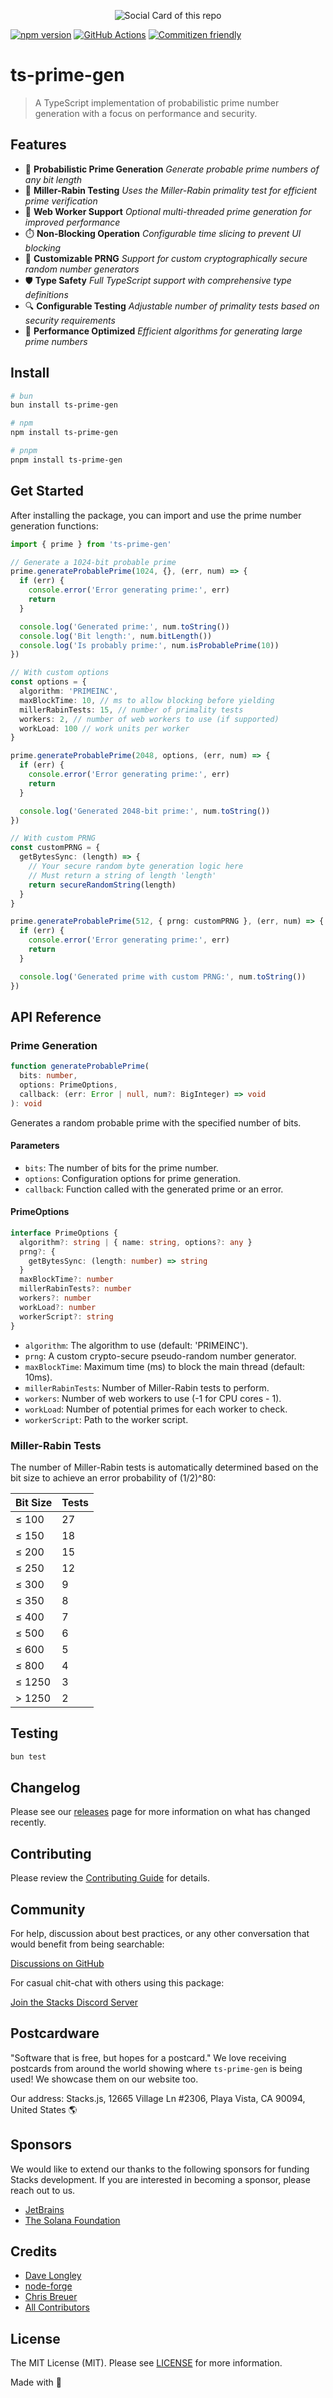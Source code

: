 <p align="center"><img src="../../.github/art/cover.jpg" alt="Social Card of this repo"></p>

[![npm version][npm-version-src]][npm-version-href]
[![GitHub Actions][github-actions-src]][github-actions-href]
[![Commitizen friendly](https://img.shields.io/badge/commitizen-friendly-brightgreen.svg)](http://commitizen.github.io/cz-cli/)
<!-- [![npm downloads][npm-downloads-src]][npm-downloads-href] -->
<!-- [![Codecov][codecov-src]][codecov-href] -->

# ts-prime-gen

> A TypeScript implementation of probabilistic prime number generation with a focus on performance and security.

## Features

- 🔢 **Probabilistic Prime Generation** _Generate probable prime numbers of any bit length_
- 🧮 **Miller-Rabin Testing** _Uses the Miller-Rabin primality test for efficient prime verification_
- 🧵 **Web Worker Support** _Optional multi-threaded prime generation for improved performance_
- ⏱️ **Non-Blocking Operation** _Configurable time slicing to prevent UI blocking_
- 🔄 **Customizable PRNG** _Support for custom cryptographically secure random number generators_
- 🛡️ **Type Safety** _Full TypeScript support with comprehensive type definitions_
- 🔍 **Configurable Testing** _Adjustable number of primality tests based on security requirements_
- 🚀 **Performance Optimized** _Efficient algorithms for generating large prime numbers_

## Install

```bash
# bun
bun install ts-prime-gen

# npm
npm install ts-prime-gen

# pnpm
pnpm install ts-prime-gen
```

## Get Started

After installing the package, you can import and use the prime number generation functions:

```ts
import { prime } from 'ts-prime-gen'

// Generate a 1024-bit probable prime
prime.generateProbablePrime(1024, {}, (err, num) => {
  if (err) {
    console.error('Error generating prime:', err)
    return
  }

  console.log('Generated prime:', num.toString())
  console.log('Bit length:', num.bitLength())
  console.log('Is probably prime:', num.isProbablePrime(10))
})

// With custom options
const options = {
  algorithm: 'PRIMEINC',
  maxBlockTime: 10, // ms to allow blocking before yielding
  millerRabinTests: 15, // number of primality tests
  workers: 2, // number of web workers to use (if supported)
  workLoad: 100 // work units per worker
}

prime.generateProbablePrime(2048, options, (err, num) => {
  if (err) {
    console.error('Error generating prime:', err)
    return
  }

  console.log('Generated 2048-bit prime:', num.toString())
})

// With custom PRNG
const customPRNG = {
  getBytesSync: (length) => {
    // Your secure random byte generation logic here
    // Must return a string of length 'length'
    return secureRandomString(length)
  }
}

prime.generateProbablePrime(512, { prng: customPRNG }, (err, num) => {
  if (err) {
    console.error('Error generating prime:', err)
    return
  }

  console.log('Generated prime with custom PRNG:', num.toString())
})
```

## API Reference

### Prime Generation

```ts
function generateProbablePrime(
  bits: number,
  options: PrimeOptions,
  callback: (err: Error | null, num?: BigInteger) => void
): void
```

Generates a random probable prime with the specified number of bits.

#### Parameters

- `bits`: The number of bits for the prime number.
- `options`: Configuration options for prime generation.
- `callback`: Function called with the generated prime or an error.

#### PrimeOptions

```ts
interface PrimeOptions {
  algorithm?: string | { name: string, options?: any }
  prng?: {
    getBytesSync: (length: number) => string
  }
  maxBlockTime?: number
  millerRabinTests?: number
  workers?: number
  workLoad?: number
  workerScript?: string
}
```

- `algorithm`: The algorithm to use (default: 'PRIMEINC').
- `prng`: A custom crypto-secure pseudo-random number generator.
- `maxBlockTime`: Maximum time (ms) to block the main thread (default: 10ms).
- `millerRabinTests`: Number of Miller-Rabin tests to perform.
- `workers`: Number of web workers to use (-1 for CPU cores - 1).
- `workLoad`: Number of potential primes for each worker to check.
- `workerScript`: Path to the worker script.

### Miller-Rabin Tests

The number of Miller-Rabin tests is automatically determined based on the bit size to achieve an error probability of (1/2)^80:

| Bit Size | Tests |
|----------|-------|
| ≤ 100    | 27    |
| ≤ 150    | 18    |
| ≤ 200    | 15    |
| ≤ 250    | 12    |
| ≤ 300    | 9     |
| ≤ 350    | 8     |
| ≤ 400    | 7     |
| ≤ 500    | 6     |
| ≤ 600    | 5     |
| ≤ 800    | 4     |
| ≤ 1250   | 3     |
| > 1250   | 2     |

## Testing

```bash
bun test
```

## Changelog

Please see our [releases](https://github.com/stacksjs/ts-security/releases) page for more information on what has changed recently.

## Contributing

Please review the [Contributing Guide](https://github.com/stacksjs/contributing) for details.

## Community

For help, discussion about best practices, or any other conversation that would benefit from being searchable:

[Discussions on GitHub](https://github.com/stacksjs/stacks/discussions)

For casual chit-chat with others using this package:

[Join the Stacks Discord Server](https://discord.gg/stacksjs)

## Postcardware

"Software that is free, but hopes for a postcard." We love receiving postcards from around the world showing where `ts-prime-gen` is being used! We showcase them on our website too.

Our address: Stacks.js, 12665 Village Ln #2306, Playa Vista, CA 90094, United States 🌎

## Sponsors

We would like to extend our thanks to the following sponsors for funding Stacks development. If you are interested in becoming a sponsor, please reach out to us.

- [JetBrains](https://www.jetbrains.com/)
- [The Solana Foundation](https://solana.com/)

## Credits

- [Dave Longley](https://github.com/dlongley)
- [node-forge](https://github.com/digitalbazaar/forge)
- [Chris Breuer](https://github.com/chrisbbreuer)
- [All Contributors](../../contributors)

## License

The MIT License (MIT). Please see [LICENSE](https://github.com/stacksjs/stacks/tree/main/LICENSE.md) for more information.

Made with 💙

<!-- Badges -->
[npm-version-src]: https://img.shields.io/npm/v/@stacksjs/ts-prime-gen?style=flat-square
[npm-version-href]: https://npmjs.com/package/@stacksjs/ts-prime-gen
[github-actions-src]: https://img.shields.io/github/actions/workflow/status/stacksjs/ts-security/ci.yml?style=flat-square&branch=main
[github-actions-href]: https://github.com/stacksjs/ts-security/actions?query=workflow%3Aci

<!-- [codecov-src]: https://img.shields.io/codecov/c/gh/stacksjs/ts-prime-gen/main?style=flat-square
[codecov-href]: https://codecov.io/gh/stacksjs/ts-prime-gen -->
